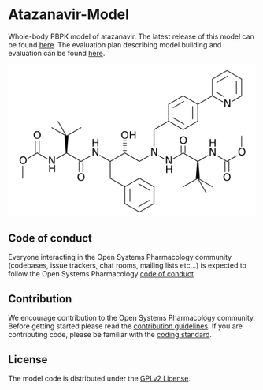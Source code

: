 # Atazanavir-Model
Whole-body PBPK model of atazanavir. The latest release of this model can be found [here](../../releases/latest). The evaluation plan describing model building and evaluation can be found [here](../../releases/download/v1.0/Evaluation_report_atazanavir.pdf).

<p align="center">
  <img src="Atazanavir.png">
</p>



## Code of conduct
Everyone interacting in the Open Systems Pharmacology community (codebases, issue trackers, chat rooms, mailing lists etc...) is expected to follow the Open Systems Pharmacology [code of conduct](https://github.com/Open-Systems-Pharmacology/Suite/blob/master/CODE_OF_CONDUCT.md#contributor-covenant-code-of-conduct).

## Contribution
We encourage contribution to the Open Systems Pharmacology community. Before getting started please read the [contribution guidelines](https://github.com/Open-Systems-Pharmacology/Suite/blob/master/CONTRIBUTING.md#ways-to-contribute). If you are contributing code, please be familiar with the [coding standard](https://github.com/Open-Systems-Pharmacology/Suite/blob/master/CODING_STANDARDS.md#visual-studio-settings).

## License
The model code is distributed under the [GPLv2 License](https://github.com/Open-Systems-Pharmacology/Suite/blob/develop/LICENSE).


